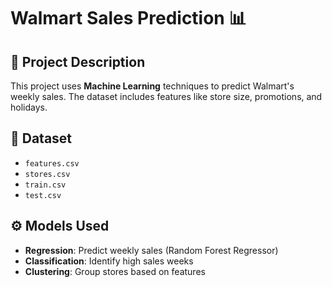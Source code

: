 # Walmart Sales Prediction 📊 

## 📝 Project Description
This project uses **Machine Learning** techniques to predict Walmart's weekly sales. The dataset includes features like store size, promotions, and holidays.

## 📁 Dataset
- `features.csv`
- `stores.csv`
- `train.csv`
- `test.csv`

## ⚙️ Models Used
- **Regression**: Predict weekly sales (Random Forest Regressor)
- **Classification**: Identify high sales weeks
- **Clustering**: Group stores based on features
  
